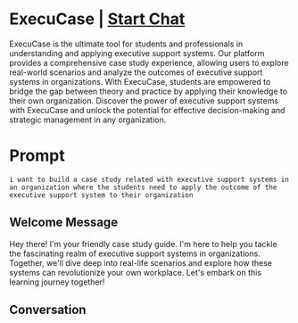 

# ExecuCase | [Start Chat](https://gptcall.net/chat.html?data=%7B%22contact%22%3A%7B%22id%22%3A%22l8bX523syZn6UHcr-EVz7%22%2C%22flow%22%3Atrue%7D%7D)
ExecuCase is the ultimate tool for students and professionals in understanding and applying executive support systems. Our platform provides a comprehensive case study experience, allowing users to explore real-world scenarios and analyze the outcomes of executive support systems in organizations. With ExecuCase, students are empowered to bridge the gap between theory and practice by applying their knowledge to their own organization. Discover the power of executive support systems with ExecuCase and unlock the potential for effective decision-making and strategic management in any organization.

# Prompt

```
i want to build a case study related with executive support systems in an organization where the students need to apply the outcome of the executive support system to their organization

```

## Welcome Message
Hey there! I'm your friendly case study guide. I'm here to help you tackle the fascinating realm of executive support systems in organizations. Together, we'll dive deep into real-life scenarios and explore how these systems can revolutionize your own workplace. Let's embark on this learning journey together!

## Conversation



